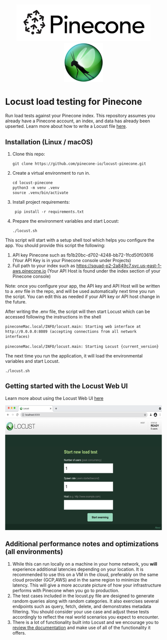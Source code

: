 <h1 align="center"><img src="./readme/pinecone-logo.png" /> <img src="./readme/locust-logo.webp" height=125px/></h1>

# Locust load testing for Pinecone

Run load tests against your Pinecone index. This repository assumes you already have a Pinecone account, an index, and data has already been upserted. Learn more about how to write a Locust file [here](https://docs.locust.io/en/stable/writing-a-locustfile.html).

## Installation (Linux / macOS)

1. Clone this repo:
   ```shell
   git clone https://github.com/pinecone-io/locust-pinecone.git
   ```

2. Create a virtual environment to run in.
   ```shell
   cd locust-pinecone
   python3 -m venv .venv
   source .venv/bin/activate
   ```

3. Install project requirements:
   ```shell
    pip install -r requirements.txt
    ```

4. Prepare the environment variables and start Locust:
   ```shell
   ./locust.sh
   ```

This script will start with a setup shell tool which helps you configure the app.
You should provide this script the following:

1. API key Pinecone such as fb1b20bc-d702-4248-bb72-1fcd50f03616 (Your API Key is in your Pinecone console under Projects)
2. Full path to your index such as <https://squad-p2-2a849c7.svc.us-east-1-aws.pinecone.io> (Your API Host is found under the index section of your Pinecone console)

Note: once you configure your app, the API key and API Host will be written to a .env file in the repo,
and will be used automatically next time you run the script. You can edit this as needed if your API key or API host change in the future.

After writing the .env file, the script will then start Locust which can be accessed following the instructions in the shell

```shell
pineconeMac.local/INFO/locust.main: Starting web interface at http://0.0.0.0:8089 (accepting connections from all network interfaces)  

pineconeMac.local/INFO/locust.main: Starting Locust {current_version}
```

The next time you run the application, it will load the environmental variables and start Locust.

```shell
./locust.sh
```

## Getting started with the Locust Web UI

Learn more about using the Locust Web UI [here](https://docs.locust.io/en/stable/quickstart.html)  

<img src="./readme/locust_screenshot.png" alt="screenshot" height="400px"/>  

## Additional performance notes and optimizations (all environments)

1. While this can run locally on a machine in your home network, you **will** experience additional latencies depending on your location. It is recommended to use this on a VM in the cloud, preferably on the same cloud provider (GCP,AWS) and in the same region to minimize the latency. This will give a more accurate picture of how your infrastructure performs with Pinecone when you go to production.
2. The test cases included in the locust.py file are designed to generate random queries along with random categories. It also exercises several endpoints such as query, fetch, delete, and demonstrates metadata filtering. You should consider your use case and adjust these tests accordingly to reflect the real world scenarios you expect to encounter.
3. There is a lot of functionality built into Locust and we encourage you to [review the documentation](https://docs.locust.io/en/stable/index.html) and make use of all of the functionality it offers.
